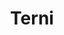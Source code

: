 ---
title: Terni
date: 
draft: false

# descripcion
description : Argollas de plata con microcubic cierre con pasante

materials: Plata 925

color: Plateado

dimensions: 1,3 cm dian a,4 cm ancho

code: 01-11-0347

type: "Aros"

categories: []

price: $4.060,00

price_eftvo: $3.455,00

# Images
# first image will be shown in the product page
images:
  # - image: "images/path_to_image"
  # La ubicacion de las imagenes es imagenes/Aros/Aros.Argollas/01-11-0347-terni
  - image: "./images/aros/argollas/01-11-0347-argolla-3_4-segmentos-doble-linea_a.JPG"
  - image: "./images/aros/argollas/01-11-0347-argolla-3_4-segmentos-doble-linea_b.JPG"
  - image: "./images/aros/argollas/01-11-0347-argolla-3_4-segmentos-doble-linea_c.jpg"
---
